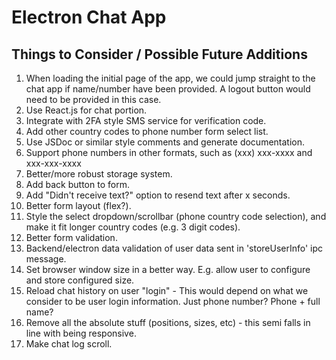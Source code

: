 # Electron Chat App

## Things to Consider / Possible Future Additions
1. When loading the initial page of the app, we could jump straight to the chat app if name/number have been provided. A logout button would need to be provided in this case.
2. Use React.js for chat portion.
3. Integrate with 2FA style SMS service for verification code.
4. Add other country codes to phone number form select list.
5. Use JSDoc or similar style comments and generate documentation.
6. Support phone numbers in other formats, such as (xxx) xxx-xxxx and xxx-xxx-xxxx
7. Better/more robust storage system.
8. Add back button to form.
9. Add "Didn't receive text?" option to resend text after x seconds.
10. Better form layout (flex?).
11. Style the select dropdown/scrollbar (phone country code selection), and make it fit longer country codes (e.g. 3 digit codes).
12. Better form validation.
13. Backend/electron data validation of user data sent in 'storeUserInfo' ipc message.
14. Set browser window size in a better way. E.g. allow user to configure and store configured size.
15. Reload chat history on user "login" - This would depend on what we consider to be user login information. Just phone number? Phone + full name?
16. Remove all the absolute stuff (positions, sizes, etc) - this semi falls in line with being responsive.
17. Make chat log scroll.